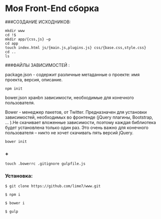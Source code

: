 # Моя Front-End сборка


###СОЗДАНИЕ ИСХОДНИКОВ:
```
mkdir www
cd !$
mkdir app/{css,js} –p
cd app
touch index.html js/{main.js,plugins.js} css/{base.css,style.css} 
cd ..
ls
```
###ФАЙЛЫ ЗАВИСИМОСТЕЙ :

package.json - содержит различные метаданные о проекте: имя проекта, версия, описание.
```
npm init
```

bower.json хранbn зависимости, необходимые для конечного пользователя.

Bower - менеджер пакетов, от Twitter. Предназначен для установки зависимостей, необходимых во фронтенде (jQuery плагины, Bootstrap, ... ).Не скачивает вложенные зависимости, поэтому каждая библиотека будет установлена только один раз. Это очень важно для конечного пользователя – никто не хочет скачивать пять версий jQuery.

```
bower init
```

### +

```
touch .bowerrc .gitignore gulpfile.js
```






### Установка:
```
$ git clone https://github.com/lime7/www.git
```

```
$ npm i
```

```
$ bower i
```

```
$ gulp
```
